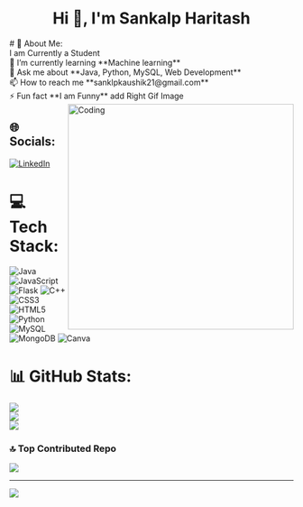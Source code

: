 <h1 align="center">Hi 👋, I'm Sankalp Haritash </h1>
# 💫 About Me:<br>
I am Currently a Student<br>🌱 I’m currently learning **Machine learning**<br> 💬 Ask me about **Java, Python, MySQL, Web Development**<br> 📫 How to reach me **sanklpkaushik21@gmail.com**<br> ⚡ Fun fact **I am Funny**
add Right Gif Image
<img align="right" alt="Coding" width="400" src="https://cdn.dribbble.com/users/1162077/screenshots/3848914/programmer.gif">

## 🌐 Socials:
[![LinkedIn](https://img.shields.io/badge/LinkedIn-%230077B5.svg?logo=linkedin&logoColor=white)](https://www.linkedin.com/in/sankalp-haritash) 

# 💻 Tech Stack:
![Java](https://img.shields.io/badge/java-%23ED8B00.svg?style=for-the-badge&logo=java&logoColor=white) ![JavaScript](https://img.shields.io/badge/javascript-%23323330.svg?style=for-the-badge&logo=javascript&logoColor=%23F7DF1E) ![Flask](https://img.shields.io/badge/flask-%23000.svg?style=for-the-badge&logo=flask&logoColor=white) ![C++](https://img.shields.io/badge/c++-%2300599C.svg?style=for-the-badge&logo=c%2B%2B&logoColor=white) ![CSS3](https://img.shields.io/badge/css3-%231572B6.svg?style=for-the-badge&logo=css3&logoColor=white) ![HTML5](https://img.shields.io/badge/html5-%23E34F26.svg?style=for-the-badge&logo=html5&logoColor=white) ![Python](https://img.shields.io/badge/python-3670A0?style=for-the-badge&logo=python&logoColor=ffdd54) ![MySQL](https://img.shields.io/badge/mysql-%2300f.svg?style=for-the-badge&logo=mysql&logoColor=white) ![MongoDB](https://img.shields.io/badge/MongoDB-%234ea94b.svg?style=for-the-badge&logo=mongodb&logoColor=white) ![Canva](https://img.shields.io/badge/Canva-%2300C4CC.svg?style=for-the-badge&logo=Canva&logoColor=white)
# 📊 GitHub Stats:
![](https://github-readme-stats.vercel.app/api?username=SankalpHaritash21&theme=dracula&hide_border=false&include_all_commits=false&count_private=false)<br/>
![](https://github-readme-streak-stats.herokuapp.com/?user=SankalpHaritash21&theme=dracula&hide_border=false)<br/>
![](https://github-readme-stats.vercel.app/api/top-langs/?username=SankalpHaritash21&theme=dracula&hide_border=false&include_all_commits=false&count_private=false&layout=compact)

### 🔝 Top Contributed Repo
![](https://github-contributor-stats.vercel.app/api?username=SankalpHaritash21&limit=5&theme=dracula&combine_all_yearly_contributions=true)

---
[![](https://visitcount.itsvg.in/api?id=SankalpHaritash21&icon=0&color=0)](https://visitcount.itsvg.in)

<!-- Proudly created with GPRM ( https://gprm.itsvg.in ) -->

